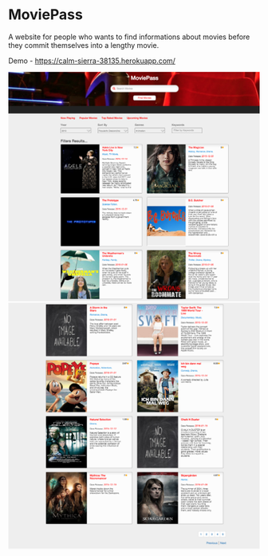 # MoviePass
A website for people who wants to find informations about movies before they commit themselves into a lengthy movie.

Demo - https://calm-sierra-38135.herokuapp.com/

<img src="public/image/movie-page1.png">
<img src="public/image/movie-page2.png">